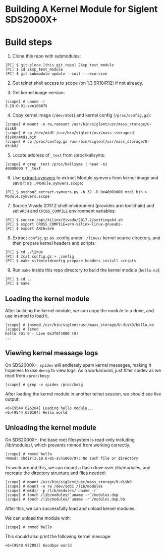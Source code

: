 Building A Kernel Module for Siglent SDS2000X+
==============================================

# Build steps

1. Clone this repo with submodules:

```
[PC] $ git clone [this_git_repo] 2kxp_test_module
[PC] $ cd 2kxp_test_module
[PC] $ git submodule update --init --recursive
```

2. Get telnet shell access to scope (on 1.3.9R10/R12) if not already.

3. Get kernel image version:

```
[scope] # uname -r
3.19.0-01-svn186079
```

4. Copy kernel image (`/dev/mtd1`) and kernel config (`/proc/config.gz`):

```
[scope] # mount -o rw,remount /usr/bin/siglent/usr/mass_storage/U-disk0
[scope] # cp /dev/mtd1 /usr/bin/siglent/usr/mass_storage/U-disk0/mtd1.bin
[scope] # cp /proc/config.gz /usr/bin/siglent/usr/mass_storage/U-disk0/
```

5. Locate address of `_text` from /proc/kallsyms:

```
[scope] # grep _text /proc/kallsyms | head -n1
40008000 T _text
```

6. Use [extract-symvers](https://github.com/bol-van/extract-symvers-ng) to extract Module.symvers from kernel image and save it as `./Module.symvers.scope`:

```
[PC] $ python2 extract-symvers.py -b 32 -B 0x40008000 mtd1.bin > Module.symvers.scope
```

7. Source Vivado 2017.2 shell environment (provides arm toolchain) and set `ARCH` and `CROSS_COMPILE` environment variables:

```
[PC] $ source /opt/Xilinx/Vivado/2017.2/settings64.sh
[PC] $ export CROSS_COMPILE=arm-xilinx-linux-gnueabi-
[PC] $ export ARCH=arm
```

8. Extract `config.gz` as .config under `./linux/` kernel source directory, and then prepare kernel headers and scripts:

```
[PC] $ cd ./linux
[PC] $ zcat config.gz > .config
[PC] $ make silentoldconfig prepare headers_install scripts
```

9. Run `make` inside this repo directory to build the kernel module (`hello.ko`):

```
[PC] $ cd ..
[PC] $ make
```

## Loading the kernel module

After building the kernel module, we can copy the module to a drive, and use insmod to load it.

```
[scope] # insmod /usr/bin/siglent/usr/mass_storage/U-disk0/hello.ko
[scope] # lsmod
hello 701 0 - Live 0x3f0f3000 (O)
...
```

## Viewing kernel message logs

On SDS2000X+, `spidev` will endlessly spam kernel messages, making it hopeless to use `dmesg` to view logs. As a workaround, just filter spidev as we read from `/proc/kmsg`:

```
[scope] # grep -v spidev /proc/kmsg
```

After loading the kernel module in another telnet session, we should see live output:

```
<6>[9544.626284] Loading hello module...
<6>[9544.630104] Hello world
```

## Unloading the kernel module

On SDS2000X+, the base root filesystem is read-only including /lib/modules/, which prevents rmmod from working correctly.

```
[scope] # rmmod hello
rmmod: chdir(3.19.0-01-svn186079): No such file or directory
```

To work around this, we can mount a flash drive over /lib/modules, and recreate the directory structure and files needed:

```
[scope] # mount /usr/bin/siglent/usr/mass_storage/U-disk0
[scope] # mount -o rw /dev/sdb1 /lib/modules
[scope] # mkdir -p /lib/modules/`uname -r`
[scope] # touch /lib/modules/`uname -r`/modules.dep
[scope] # touch /lib/modules/`uname -r`/modules.dep.bb
```

After this, we can successfully load and unload kernel modules.

We can unload the module with:

```
[scope] # rmmod hello
```

This should also print the following kernel message:

```
<6>[9540.972893] Goodbye world
```
